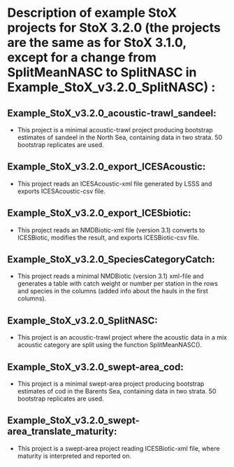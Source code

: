 # Description of example StoX projects for StoX 3.2.0 (the projects are the same as for StoX 3.1.0, except for a change from  SplitMeanNASC to SplitNASC in Example_StoX_v3.2.0_SplitNASC) :

## Example_StoX_v3.2.0_acoustic-trawl_sandeel: 
- This project is a minimal acoustic-trawl project producing bootstrap estimates of sandeel in the North Sea, containing data in two strata. 50 bootstrap replicates are used.

## Example_StoX_v3.2.0_export_ICESAcoustic:
- This project reads an ICESAcoustic-xml file generated by LSSS and exports ICESAcoustic-csv file.

## Example_StoX_v3.2.0_export_ICESbiotic:
- This project reads an NMDBiotic-xml file (version 3.1) converts to ICESBiotic, modifies the result, and exports ICESBiotic-csv file.

## Example_StoX_v3.2.0_SpeciesCategoryCatch: 
- This project reads a minimal NMDBiotic (version 3.1) xml-file and generates a table with catch weight or number per station in the rows and species in the columns (added info about the hauls in the first columns).

## Example_StoX_v3.2.0_SplitNASC:
- This project is an acoustic-trawl project where the acoustic data in a mix acoustic category are split using the function SplitMeanNASC().

## Example_StoX_v3.2.0_swept-area_cod: 
- This project is a minimal swept-area project producing bootstrap estimates of cod in the Barents Sea, containing data in two strata. 50 bootstrap replicates are used.

## Example_StoX_v3.2.0_swept-area_translate_maturity: 
- This project is a swept-area project reading ICESBiotic-xml file, where maturity is interpreted and reported on.
